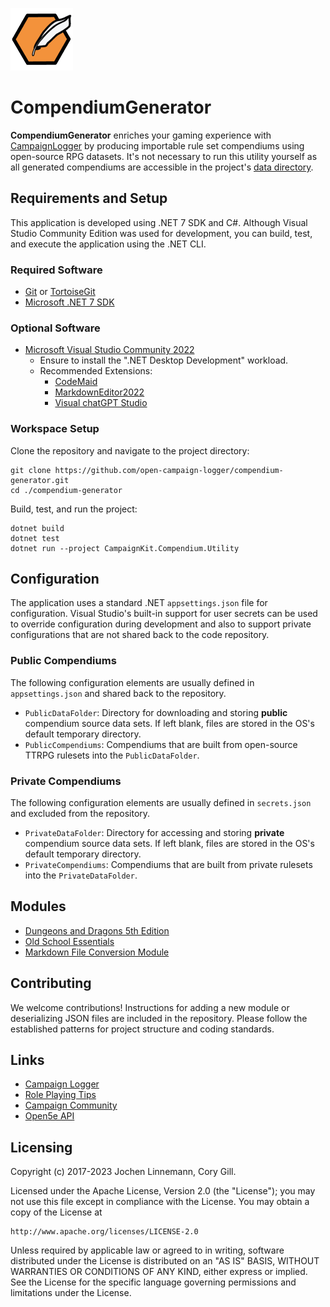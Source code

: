 ![CampaignGenerator](doc/Logo.png)

# CompendiumGenerator

**CompendiumGenerator** enriches your gaming experience with [CampaignLogger](https://campaign-logger.com/) by producing importable rule set compendiums using open-source RPG datasets. It's not necessary to run this utility yourself as all generated compendiums are accessible in the project's [data directory]("https://github.com/open-campaign-logger/compendium-generator/tree/main/data").

## Requirements and Setup

This application is developed using .NET 7 SDK and C#. Although Visual Studio Community Edition was used for development, you can build, test, and execute the application using the .NET CLI.

### Required Software

* [Git](https://git-scm.com/download/win) or [TortoiseGit](https://tortoisegit.org/)
* [Microsoft .NET 7 SDK](https://dotnet.microsoft.com/en-us/download/dotnet/7.0)

### Optional Software

* [Microsoft Visual Studio Community 2022](https://visualstudio.microsoft.com/vs/community/)
  * Ensure to install the ".NET Desktop Development" workload.
  * Recommended Extensions:
    * [CodeMaid](https://www.codemaid.net/)
    * [MarkdownEditor2022](https://github.com/MadsKristensen/MarkdownEditor2022)
    * [Visual chatGPT Studio](https://marketplace.visualstudio.com/items?itemName=jefferson-pires.VisualChatGPTStudio)

### Workspace Setup

Clone the repository and navigate to the project directory:

```shell
git clone https://github.com/open-campaign-logger/compendium-generator.git
cd ./compendium-generator
```

Build, test, and run the project:

```shell
dotnet build
dotnet test
dotnet run --project CampaignKit.Compendium.Utility
```

## Configuration

The application uses a standard .NET `appsettings.json` file for configuration.
Visual Studio's built-in support for user secrets can be used to override configuration during development
and also to support private configurations that are not shared back to the code repository.

### Public Compendiums
The following configuration elements are usually defined in `appsettings.json` and shared back to the repository.
* `PublicDataFolder`: Directory for downloading and storing **public** compendium source data sets. If left blank, files are stored in the OS's default temporary directory.
* `PublicCompendiums`: Compendiums that are built from open-source TTRPG rulesets into the `PublicDataFolder`.

### Private Compendiums
The following configuration elements are usually defined in `secrets.json` and excluded from the repository.
* `PrivateDataFolder`: Directory for accessing and storing **private** compendium source data sets. If left blank, files are stored in the OS's default temporary directory.
* `PrivateCompendiums`: Compendiums that are built from private rulesets into the `PrivateDataFolder`.

## Modules

* [Dungeons and Dragons 5th Edition](src/CampaignKit.Compendium.DungeonsAndDragons)
* [Old School Essentials](src/CampaignKit.Compendium.OldSchoolEssentials)
* [Markdown File Conversion Module](src/CampaignKit.Compendium.Markdown)

## Contributing

We welcome contributions! Instructions for adding a new module or deserializing JSON files are included in the repository. Please follow the established patterns for project structure and coding standards.

## Links

* [Campaign Logger](https://campaign-logger.com/)
* [Role Playing Tips](https://www.roleplayingtips.com/)
* [Campaign Community](https://campaign-community.com/)
* [Open5e API](https://github.com/open5e/open5e-api)

## Licensing

Copyright (c) 2017-2023 Jochen Linnemann, Cory Gill.

Licensed under the Apache License, Version 2.0 (the "License");
you may not use this file except in compliance with the License.
You may obtain a copy of the License at

    http://www.apache.org/licenses/LICENSE-2.0

Unless required by applicable law or agreed to in writing, software
distributed under the License is distributed on an "AS IS" BASIS,
WITHOUT WARRANTIES OR CONDITIONS OF ANY KIND, either express or implied.
See the License for the specific language governing permissions and
limitations under the License.


